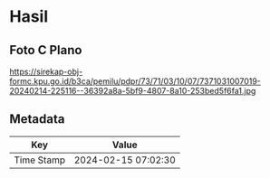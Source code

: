 # Hasil

## Foto C Plano

https://sirekap-obj-formc.kpu.go.id/b3ca/pemilu/pdpr/73/71/03/10/07/7371031007019-20240214-225116--36392a8a-5bf9-4807-8a10-253bed5f6fa1.jpg


## Metadata

| Key        | Value               |
| ---------- | ------------------- |
| Time Stamp | 2024-02-15 07:02:30 |



